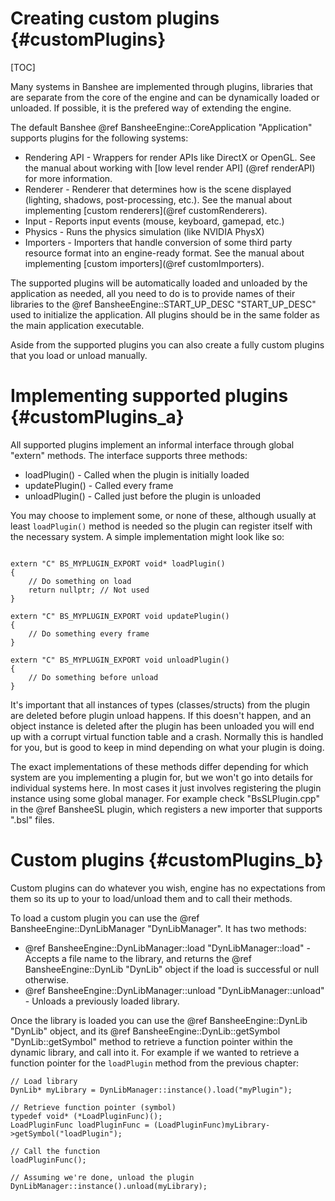 Creating custom plugins						{#customPlugins}
===============
[TOC]

Many systems in Banshee are implemented through plugins, libraries that are separate from the core of the engine and can be dynamically loaded or unloaded. If possible, it is the prefered way of extending the engine.

The default Banshee @ref BansheeEngine::CoreApplication "Application" supports plugins for the following systems:
 - Rendering API - Wrappers for render APIs like DirectX or OpenGL. See the manual about working with [low level render API] (@ref renderAPI) for more information.
 - Renderer - Renderer that determines how is the scene displayed (lighting, shadows, post-processing, etc.). See the manual about implementing [custom renderers](@ref customRenderers).
 - Input - Reports input events (mouse, keyboard, gamepad, etc.)
 - Physics - Runs the physics simulation (like NVIDIA PhysX)
 - Importers - Importers that handle conversion of some third party resource format into an engine-ready format. See the manual about implementing [custom importers](@ref customImporters).
 
The supported plugins will be automatically loaded and unloaded by the application as needed, all you need to do is to provide names of their libraries to the @ref BansheeEngine::START_UP_DESC "START_UP_DESC" used to initialize the application. All plugins should be in the same folder as the main application executable. 

Aside from the supported plugins you can also create a fully custom plugins that you load or unload manually.

# Implementing supported plugins {#customPlugins_a}
All supported plugins implement an informal interface through global "extern" methods. The interface supports three methods:
 - loadPlugin() - Called when the plugin is initially loaded
 - updatePlugin() - Called every frame
 - unloadPlugin() - Called just before the plugin is unloaded
 
You may choose to implement some, or none of these, although usually at least `loadPlugin()` method is needed so the plugin can register itself with the necessary system. A simple implementation might look like so:
~~~~~~~~~~~~~{.cpp}

extern "C" BS_MYPLUGIN_EXPORT void* loadPlugin()
{
	// Do something on load
	return nullptr; // Not used
}

extern "C" BS_MYPLUGIN_EXPORT void updatePlugin()
{
	// Do something every frame
}

extern "C" BS_MYPLUGIN_EXPORT void unloadPlugin()
{
	// Do something before unload
}

~~~~~~~~~~~~~

It's important that all instances of types (classes/structs) from the plugin are deleted before plugin unload happens. If this doesn't happen, and an object instance is deleted after the plugin has been unloaded you will end up with a corrupt virtual function table and a crash. Normally this is handled for you, but is good to keep in mind depending on what your plugin is doing.

The exact implementations of these methods differ depending for which system are you implementing a plugin for, but we won't go into details for individual systems here. In most cases it just involves registering the plugin instance using some global manager. For example check "BsSLPlugin.cpp" in the @ref BansheeSL plugin, which registers a new importer that supports ".bsl" files.

# Custom plugins {#customPlugins_b}
Custom plugins can do whatever you wish, engine has no expectations from them so its up to your to load/unload them and to call their methods.

To load a custom plugin you can use the @ref BansheeEngine::DynLibManager "DynLibManager". It has two methods:
 - @ref BansheeEngine::DynLibManager::load "DynLibManager::load" - Accepts a file name to the library, and returns the @ref BansheeEngine::DynLib "DynLib" object if the load is successful or null otherwise. 
 - @ref BansheeEngine::DynLibManager::unload "DynLibManager::unload" - Unloads a previously loaded library.
 
Once the library is loaded you can use the @ref BansheeEngine::DynLib "DynLib" object, and its @ref BansheeEngine::DynLib::getSymbol "DynLib::getSymbol" method to retrieve a function pointer within the dynamic library, and call into it. For example if we wanted to retrieve a function pointer for the `loadPlugin` method from the previous chapter:
~~~~~~~~~~~~~{.cpp}
// Load library
DynLib* myLibrary = DynLibManager::instance().load("myPlugin");

// Retrieve function pointer (symbol)
typedef void* (*LoadPluginFunc)();
LoadPluginFunc loadPluginFunc = (LoadPluginFunc)myLibrary->getSymbol("loadPlugin");

// Call the function
loadPluginFunc();

// Assuming we're done, unload the plugin
DynLibManager::instance().unload(myLibrary);
~~~~~~~~~~~~~